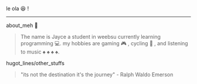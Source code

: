 le ola :laughing: !
***
about_meh :goat: 
> The name is Jayce a student in weebsu currently learning programming :computer:.
> my hobbies are gaming :video_game: , cycling :bicyclist: , and listening to music :spades: :spades: :spades: :spades:.

hugot_lines/other_stuffs

> "its not the destination it's the journey" - Ralph Waldo Emerson

